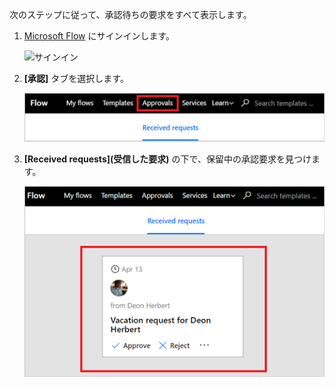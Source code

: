 次のステップに従って、承認待ちの要求をすべて表示します。

1. [Microsoft Flow](https://flow.microsoft.com) にサインインします。
   
    ![サインイン](media/modern-approvals/sign-in.png)
2. **[承認]** タブを選択します。
   
    ![[承認] タブ](media/modern-approvals/approvals-tab.png)
3. **[Received requests]\(受信した要求)** の下で、保留中の承認要求を見つけます。
   
    ![保留中の要求](media/modern-approvals/pending-requests.png)

